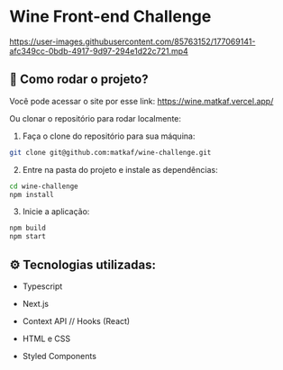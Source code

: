 # Wine Front-end Challenge

https://user-images.githubusercontent.com/85763152/177069141-afc349cc-0bdb-4917-9d97-294e1d22c721.mp4

## :rocket: Como rodar o projeto?

Você pode acessar o site por esse link: https://wine.matkaf.vercel.app/

Ou clonar o repositório para rodar localmente:

1. Faça o clone do repositório para sua máquina:
```bash
git clone git@github.com:matkaf/wine-challenge.git
```

2. Entre na pasta do projeto e instale as dependências:
```bash
cd wine-challenge
npm install
```

3. Inicie a aplicação:
```bash
npm build
npm start
```

## ⚙️ Tecnologias utilizadas:

- Typescript

- Next.js

- Context API // Hooks (React)

- HTML e CSS

- Styled Components
